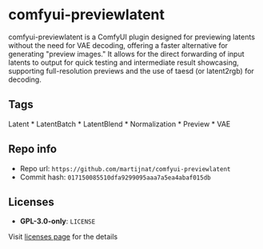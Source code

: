 # comfyui-previewlatent
comfyui-previewlatent is a ComfyUI plugin designed for previewing latents without the need for VAE decoding, offering a faster alternative for generating "preview images." It allows for the direct forwarding of input latents to output for quick testing and intermediate result showcasing, supporting full-resolution previews and the use of taesd (or latent2rgb) for decoding.

## Tags
Latent * LatentBatch * LatentBlend * Normalization * Preview * VAE

## Repo info
- Repo url: `https://github.com/martijnat/comfyui-previewlatent`
- Commit hash: `017150085510dfa9299095aaa7a5ea4abaf015db`

## Licenses
- **GPL-3.0-only**: `LICENSE`

Visit [licenses page](licenses.md) for the details

